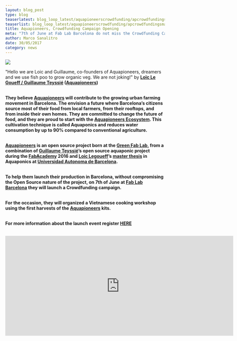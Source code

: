 ```yaml
---
layout: blog_post
type: blog
teaserlatest: blog_loop_latest/aquapioneerscrowdfunding/apcrowdfundingsmall.jpg
teaserlist: blog_loop_latest/aquapioneerscrowdfunding/apcrowdfundingsmall.jpg
title: Aquapioneers, Crowdfunding Campaign Opening
meta: "7th of June at Fab Lab Barcelona do not miss the Crowdfunding Campaign Opening of Aquapioneers. Help them to change the future of food in Barcelona with the launch of the open source Aquaponics Kit: the Aquapioneers Ecosystem."
author: Marco Sanalitro
date: 30/05/2017 
category: news
---
```

<img src= "http://www.fablabbcn.org/img/blog/blog_loop_latest/aquapioneerscrowdfunding/apcrowdfunding1.jpg" align="middle"> 
<br>

"Hello we are Loic and Guillaume, co-founders of Aquapioneers, dreamers and we use fish poo to grow organic veg. We are not joking!" by  <strong><a href="https://www.facebook.com/loic.legoueff">Loïc Le Goueff / <strong><a href="https://www.facebook.com/guillaume.tess">Guillaume Teyssié</a></strong> (<strong><a href="http://aquapioneers.io/">Aquapioneers</a></strong>)<br><br> 

They believe <strong><a href="http://aquapioneers.io/">Aquapioneers</a></strong> will contribute to the growing urban farming movement in Barcelona. The envision a future where Barcelona’s citizens source most of their food from local farmers, from their rooftops, and from inside their own homes. They are committed to change the future of food, and they are proud to start with the <strong><a href="http://aquapioneers.io/">Aquapioneers Ecosystem</a></strong>. This cultivation technique is called Aquaponics and reduces water consumption by up to 90% compared to conventional agriculture.<br><br> 

<strong><a href="http://aquapioneers.io/">Aquapioneers</a></strong> is an open source project born at the <strong><a href="http://greenfablab.org/">Green Fab Lab</a></strong>, from a combination of <strong><a href="https://www.facebook.com/guillaume.tess">Guillaume Teyssié</a></strong>’s open source aquaponic project during the <strong><a href="http://fabacademy.org/">FabAcademy</a></strong> 2016 and <strong><a href="https://www.facebook.com/loic.legoueff">Loic Legoueff</a></strong>’s <strong><a href="http://www.fertilecity.com/">master thesis</a></strong> in Aquaponics at <strong><a href="http://www.uab.cat/web/universitat-autonoma-de-barcelona-1345467954774.html">Universidad Autonoma de Barcelona</a></strong>.<br><br> 


To help them launch their production in Barcelona, without compromising the Open Source nature of the project, on 7th of June  at <strong><a href="https://fablabbcn.org/index.html">Fab Lab Barcelona</a></strong> they will launch a Crowdfunding campaign.<br><br> 

For the occasion, they will organized a Vietnamese cooking workshop using the first harvests of the <strong><a href="http://aquapioneers.io/">Aquapioneers</a></strong> kits.<br><br> 

For more information about the launch event register <strong><a href="https://www.facebook.com/events/221763368326171/?acontext=%7B%22action_history%22%3A%22[%7B%5C%22surface%5C%22%3A%5C%22page%5C%22%2C%5C%22mechanism%5C%22%3A%5C%22page_upcoming_events_card%5C%22%2C%5C%22extra_data%5C%22%3A[]%7D]%22%2C%22has_source%22%3Atrue%7D">HERE</a></strong><br><br> 

<iframe width="720" height="315" src="https://www.youtube.com/embed/NIotF-8vEBo" frameborder="0" allowfullscreen></iframe>





